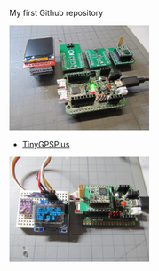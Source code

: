 My first Github repository

<img src="Images/IMG_3666_20.jpg" alt="polylab" width="50%">

* [TinyGPSPlus](https://github.com/mikalhart/TinyGPSPlus)

<img src="Images/IMG_3669_20.jpg" alt="polylab" width="50%">
